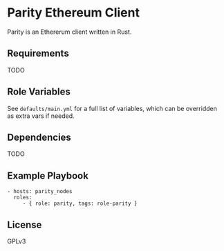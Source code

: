 Parity Ethereum Client
======================
Parity is an Ethererum client written in Rust.

Requirements
------------
TODO

Role Variables
--------------
See `defaults/main.yml` for a full list of variables, which can be overridden as extra vars if needed.

Dependencies
------------
TODO

Example Playbook
----------------
    - hosts: parity_nodes
      roles:
         - { role: parity, tags: role-parity }

License
-------
GPLv3
